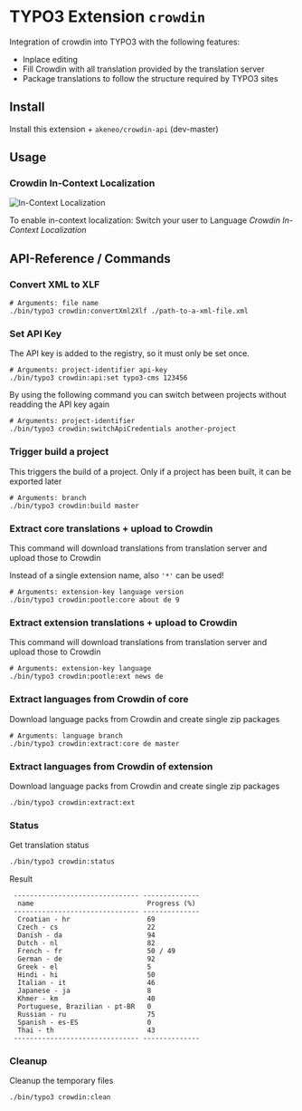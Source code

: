 # TYPO3 Extension `crowdin`

Integration of crowdin into TYPO3 with the following features:

- Inplace editing
- Fill Crowdin with all translation provided by the translation server
- Package translations to follow the structure required by TYPO3 sites

## Install

Install this extension + `akeneo/crowdin-api` (dev-master)

## Usage

### Crowdin In-Context Localization

![In-Context Localization](Resources/Public/Screenshots/crowdin-inline-localization.png)

To enable in-context localization: Switch your user to Language *Crowdin In-Context Localization*

## API-Reference / Commands

### Convert XML to XLF

```
# Arguments: file name
./bin/typo3 crowdin:convertXml2Xlf ./path-to-a-xml-file.xml
```

### Set API Key

The API key is added to the registry, so it must only be set once.

```
# Arguments: project-identifier api-key
./bin/typo3 crowdin:api:set typo3-cms 123456
```

By using the following command you can switch between projects without readding the API key again

```
# Arguments: project-identifier
./bin/typo3 crowdin:switchApiCredentials another-project
```

### Trigger build a project

This triggers the build of a project. Only if a project has been built, it can be exported later

```
# Arguments: branch
./bin/typo3 crowdin:build master
```

### Extract core translations + upload to Crowdin

This command will download translations from translation server and upload those to Crowdin

Instead of a single extension name, also `'*'` can be used!

```
# Arguments: extension-key language version
./bin/typo3 crowdin:pootle:core about de 9
```

### Extract extension translations + upload to Crowdin

This command will download translations from translation server and upload those to Crowdin

```
# Arguments: extension-key language
./bin/typo3 crowdin:pootle:ext news de
```

### Extract languages from Crowdin of core

Download language packs from Crowdin and create single zip packages

```
# Arguments: language branch
./bin/typo3 crowdin:extract:core de master
```

### Extract languages from Crowdin of extension

Download language packs from Crowdin and create single zip packages

```
./bin/typo3 crowdin:extract:ext
```

### Status

Get translation status

```bash
./bin/typo3 crowdin:status
```

Result
```
 ------------------------------- --------------
  name                            Progress (%)
 ------------------------------- --------------
  Croatian - hr                   69
  Czech - cs                      22
  Danish - da                     94
  Dutch - nl                      82
  French - fr                     50 / 49
  German - de                     92
  Greek - el                      5
  Hindi - hi                      50
  Italian - it                    46
  Japanese - ja                   8
  Khmer - km                      40
  Portuguese, Brazilian - pt-BR   0
  Russian - ru                    75
  Spanish - es-ES                 0
  Thai - th                       43
 ------------------------------- --------------
```

### Cleanup

Cleanup the temporary files

```
./bin/typo3 crowdin:clean
```

